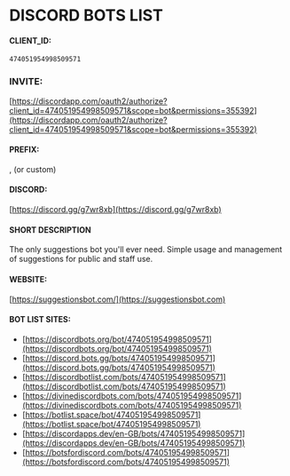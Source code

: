 # DISCORD BOTS LIST

#### CLIENT_ID:
`474051954998509571`

### INVITE:
[https://discordapp.com/oauth2/authorize?client_id=474051954998509571&scope=bot&permissions=355392](https://discordapp.com/oauth2/authorize?client_id=474051954998509571&scope=bot&permissions=355392)

#### PREFIX:
, (or custom)

#### DISCORD:
[https://discord.gg/g7wr8xb](https://discord.gg/g7wr8xb)

#### SHORT DESCRIPTION
The only suggestions bot you'll ever need. Simple usage and management of suggestions for public and staff use.

#### WEBSITE:
[https://suggestionsbot.com/](https://suggestionsbot.com)

#### BOT LIST SITES:
- [https://discordbots.org/bot/474051954998509571](https://discordbots.org/bot/474051954998509571)
- [https://discord.bots.gg/bots/474051954998509571](https://discord.bots.gg/bots/474051954998509571)
- [https://discordbotlist.com/bots/474051954998509571](https://discordbotlist.com/bots/474051954998509571)
- [https://divinediscordbots.com/bots/474051954998509571](https://divinediscordbots.com/bots/474051954998509571)
- [https://botlist.space/bot/474051954998509571](https://botlist.space/bot/474051954998509571)
- [https://discordapps.dev/en-GB/bots/474051954998509571](https://discordapps.dev/en-GB/bots/474051954998509571)
- [https://botsfordiscord.com/bots/474051954998509571](https://botsfordiscord.com/bots/474051954998509571)